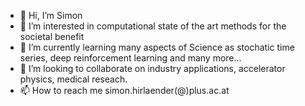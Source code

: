 - 👋 Hi, I’m Simon
- 👀 I’m interested in computational state of the art methods for the societal benefit
- 🌱 I’m currently learning many aspects of Science as stochatic time series, deep reinforcement learning and many more...
- 💞️ I’m looking to collaborate on industry applications, accelerator physics, medical reseach.
- 📫 How to reach me simon.hirlaender(@)plus.ac.at

<!---
MathPhysSim/MathPhysSim is a ✨ special ✨ repository because its `README.md` (this file) appears on your GitHub profile.
You can click the Preview link to take a look at your changes.
--->

